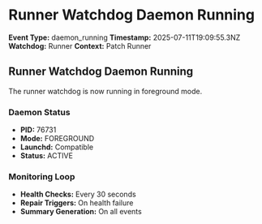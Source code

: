 # Runner Watchdog Daemon Running

**Event Type:** daemon_running
**Timestamp:** 2025-07-11T19:09:55.3NZ
**Watchdog:** Runner
**Context:** Patch Runner


## Runner Watchdog Daemon Running

The runner watchdog is now running in foreground mode.

### Daemon Status
- **PID:** 76731
- **Mode:** FOREGROUND
- **Launchd:** Compatible
- **Status:** ACTIVE

### Monitoring Loop
- **Health Checks:** Every 30 seconds
- **Repair Triggers:** On health failure
- **Summary Generation:** On all events


